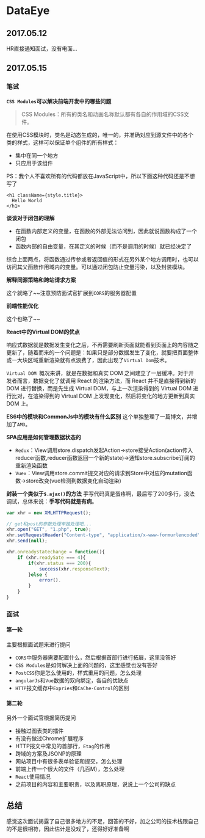 DataEye
===

## 2017.05.12
HR直接通知面试，没有电面...

## 2017.05.15

### 笔试

__`CSS Modules`可以解决前端开发中的哪些问题__

> CSS Modules：所有的类名和动画名称默认都有各自的作用域的CSS文件。

在使用CSS模块时，类名是动态生成的，唯一的，并准确对应到源文件中的各个类的样式，这样可以保证单个组件的所有样式：

* 集中在同一个地方
* 只应用于该组件




PS：我个人不喜欢所有的代码都放在JavaScript中，所以下面这种代码还是不想写了

    <h1 className={style.title}>
      Hello World
    </h1>


__谈谈对于闭包的理解__

* 在函数内部定义的变量，在函数的外部无法访问到，因此就说函数构成了一个闭包
* 函数内部的自由变量，在其定义的时候（而不是调用的时候）就已经决定了

综合上面两点，将函数通过传参或者返回值的形式在另外某个地方调用时，也可以访问其父函数作用域内的变量。可以通过闭包防止变量污染，以及封装模块。



__解释同源策略和跨站请求方案__

这个就略了~~注意预防面试官扩展到`CORS`的服务器配置



__前端性能优化__

这个也略了~~



__React中的Virtual DOM的优点__

响应式数据就是数据发生变化之后，不再需要刷新页面就能看到页面上的内容随之更新了，随着而来的一个问题是：如果只是部分数据发生了变化，就要把页面整体或一大块区域重新渲染就有点浪费了，因此出现了`Virtual Dom`技术。

`Virtual DOM `概况来讲，就是在数据和真实 DOM 之间建立了一层缓冲。对于开发者而言，数据变化了就调用 React 的渲染方法，而 React 并不是直接得到新的 DOM 进行替换，而是先生成 Virtual DOM，与上一次渲染得到的 Virtual DOM 进行比对，在渲染得到的 Virtual DOM 上发现变化，然后将变化的地方更新到真实 DOM 上。



__ES6中的模块和CommonJs中的模块有什么区别__
这个单独整理了一篇博文，并增加了`AMD`。

__SPA应用是如何管理数据状态的__
* `Redux`：View调用store.dispatch发起Action->store接受Action(action传入reducer函数,reducer函数返回一个新的state)->通知store.subscribe订阅的重新渲染函数
* `Vuex`：View调用store.commit提交对应的请求到Store中对应的mutation函数->store改变(vue检测到数据变化自动渲染)

__封装一个类似于`$.ajax()`的方法__
手写代码真是蛋疼啊，最后写了200多行，没法调试，总体来说：**手写代码就是有病**。
```javascript
var xhr = new XMLHTTPRequest();

// get和post的参数处理单独处理吧...
xhr.open("GET", "1.php", true);
xhr.setRequestHeader("Content-type", "application/x-www-formurlencoded");
xhr.send(null);

xhr.onreadystatechange = function(){
  	if (xhr.readySate === 4){
      	if(xhr.status === 200){
          	success(xhr.responseText);
      	}else {
          	error().
      	}
  	}
}

```




### 面试

#### 第一轮
主要根据面试题来进行提问
* `CORS`中服务器需要配置什么，然后根据首部行进行拓展，这里没答好
* `CSS Modules`是如何解决上面的问题的，这里感觉也没有答好
* `PostCSS`你是怎么使用的，样式重用的问题，怎么处理
* `angularJs`和`Vue`数据的双向绑定，各自的优缺点
* `HTTP`报文缓存中`Expries`和`CaChe-Control`的区别

#### 第二轮
另外一个面试官根据简历提问
* 接触过图表类的插件
* 有没有做过Chrome扩展程序
* HTTP报文中常见的首部行，`Etag`的作用
* 跨域的方案及JSONP的原理
* 网站项目中有很多表单验证和提交，怎么处理
* 前端上传一个很大的文件（几百M），怎么处理
* `React`使用情况
* 之前项目的内容和主要职责，以及离职原理，说说上一个公司的缺点

## 总结
感觉这次面试揭露了自己很多地方的不足，回答的不好，加之公司的技术栈跟自己的不是很相符，因此估计是没戏了，还得好好准备啊